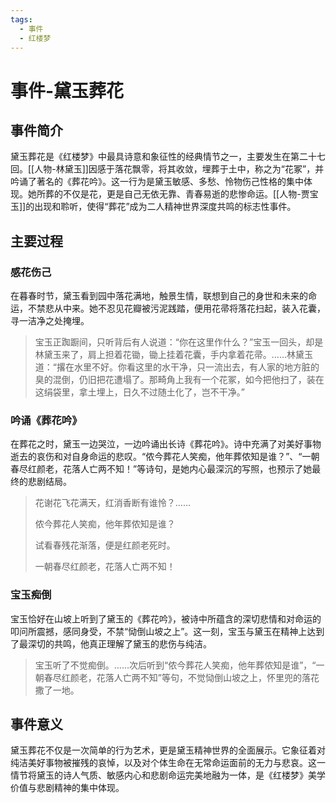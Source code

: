 ```yaml
---
tags:
  - 事件
  - 红楼梦
---
```


# 事件-黛玉葬花

## 事件简介

黛玉葬花是《红楼梦》中最具诗意和象征性的经典情节之一，主要发生在第二十七回。[[人物-林黛玉]]因感于落花飘零，将其收敛，埋葬于土中，称之为“花冢”，并吟诵了著名的《葬花吟》。这一行为是黛玉敏感、多愁、怜物伤己性格的集中体现。她所葬的不仅是花，更是自己无依无靠、青春易逝的悲惨命运。[[人物-贾宝玉]]的出现和聆听，使得“葬花”成为二人精神世界深度共鸣的标志性事件。

## 主要过程

### 感花伤己
在暮春时节，黛玉看到园中落花满地，触景生情，联想到自己的身世和未来的命运，不禁悲从中来。她不忍见花瓣被污泥践踏，便用花帚将落花扫起，装入花囊，寻一洁净之处掩埋。
> 宝玉正踟蹰间，只听背后有人说道：“你在这里作什么？”宝玉一回头，却是林黛玉来了，肩上担着花锄，锄上挂着花囊，手内拿着花帚。……林黛玉道：“撂在水里不好。你看这里的水干净，只一流出去，有人家的地方脏的臭的混倒，仍旧把花遭塌了。那畸角上我有一个花冢，如今把他扫了，装在这绢袋里，拿土埋上，日久不过随土化了，岂不干净。”

### 吟诵《葬花吟》
在葬花之时，黛玉一边哭泣，一边吟诵出长诗《葬花吟》。诗中充满了对美好事物逝去的哀伤和对自身命运的悲叹。“侬今葬花人笑痴，他年葬侬知是谁？”、“一朝春尽红颜老，花落人亡两不知！”等诗句，是她内心最深沉的写照，也预示了她最终的悲剧结局。
> 花谢花飞花满天，红消香断有谁怜？……
> 
> 侬今葬花人笑痴，他年葬侬知是谁？
> 
> 试看春残花渐落，便是红颜老死时。
> 
> 一朝春尽红颜老，花落人亡两不知！

### 宝玉痴倒
宝玉恰好在山坡上听到了黛玉的《葬花吟》，被诗中所蕴含的深切悲情和对命运的叩问所震撼，感同身受，不禁“恸倒山坡之上”。这一刻，宝玉与黛玉在精神上达到了最深切的共鸣，他真正理解了黛玉的悲伤与纯洁。
> 宝玉听了不觉痴倒。……次后听到“侬今葬花人笑痴，他年葬侬知是谁”，“一朝春尽红颜老，花落人亡两不知”等句，不觉恸倒山坡之上，怀里兜的落花撒了一地。

## 事件意义

黛玉葬花不仅是一次简单的行为艺术，更是黛玉精神世界的全面展示。它象征着对纯洁美好事物被摧残的哀悼，以及对个体生命在无常命运面前的无力与悲哀。这一情节将黛玉的诗人气质、敏感内心和悲剧命运完美地融为一体，是《红楼梦》美学价值与悲剧精神的集中体现。
